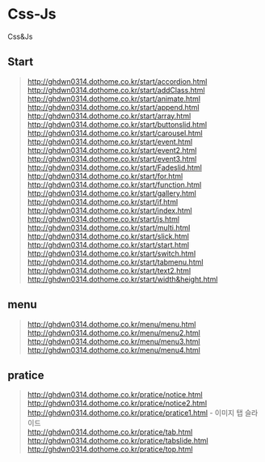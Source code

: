 # Css-Js
Css&amp;Js

## Start   
>http://ghdwn0314.dothome.co.kr/start/accordion.html   
>http://ghdwn0314.dothome.co.kr/start/addClass.html    
>http://ghdwn0314.dothome.co.kr/start/animate.html   
>http://ghdwn0314.dothome.co.kr/start/append.html   
>http://ghdwn0314.dothome.co.kr/start/array.html   
>http://ghdwn0314.dothome.co.kr/start/buttonslid.html   
>http://ghdwn0314.dothome.co.kr/start/carousel.html   
>http://ghdwn0314.dothome.co.kr/start/event.html   
>http://ghdwn0314.dothome.co.kr/start/event2.html   
>http://ghdwn0314.dothome.co.kr/start/event3.html   
>http://ghdwn0314.dothome.co.kr/start/Fadeslid.html   
>http://ghdwn0314.dothome.co.kr/start/for.html   
>http://ghdwn0314.dothome.co.kr/start/function.html   
>http://ghdwn0314.dothome.co.kr/start/gallery.html   
>http://ghdwn0314.dothome.co.kr/start/if.html   
>http://ghdwn0314.dothome.co.kr/start/index.html   
>http://ghdwn0314.dothome.co.kr/start/js.html  
>http://ghdwn0314.dothome.co.kr/start/multi.html  
>http://ghdwn0314.dothome.co.kr/start/slick.html   
>http://ghdwn0314.dothome.co.kr/start/start.html   
>http://ghdwn0314.dothome.co.kr/start/switch.html   
>http://ghdwn0314.dothome.co.kr/start/tabmenu.html   
>http://ghdwn0314.dothome.co.kr/start/text2.html   
>http://ghdwn0314.dothome.co.kr/start/width&height.html   
   
## menu   
>http://ghdwn0314.dothome.co.kr/menu/menu.html   
>http://ghdwn0314.dothome.co.kr/menu/menu2.html   
>http://ghdwn0314.dothome.co.kr/menu/menu3.html   
>http://ghdwn0314.dothome.co.kr/menu/menu4.html   
   
## pratice   
>http://ghdwn0314.dothome.co.kr/pratice/notice.html   
>http://ghdwn0314.dothome.co.kr/pratice/notice2.html   
>http://ghdwn0314.dothome.co.kr/pratice/pratice1.html - 이미지 탭 슬라이드      
>http://ghdwn0314.dothome.co.kr/pratice/tab.html     
>http://ghdwn0314.dothome.co.kr/pratice/tabslide.html   
>http://ghdwn0314.dothome.co.kr/pratice/top.html   
